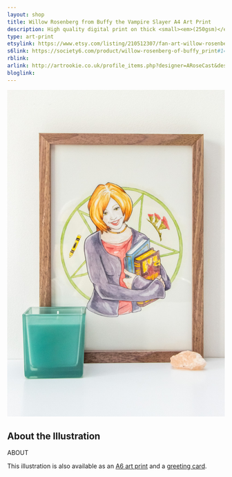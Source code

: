 ```yaml
---
layout: shop
title: Willow Rosenberg from Buffy the Vampire Slayer A4 Art Print
description: High quality digital print on thick <small><em>(250gsm)</em></small> silk card. Blank on back. Sent in a protective cello bag.<br><br>A4 in size <small><em>(21 x 29.7cm or 8.3 x 11.7in)</em></small>
type: art-print
etsylink: https://www.etsy.com/listing/210512307/fan-art-willow-rosenberg-of-joss-whedons
s6link: https://society6.com/product/willow-rosenberg-of-buffy_print#1=45
rblink: 
arlink: http://artrookie.co.uk/profile_items.php?designer=ARoseCast&design=8195
bloglink: 
---
```


<div class="carosel">
    <img src="/assets/shop/fanart-willow-buffy-a4-art-print.jpg" alt="A4 art print of Willow Rosenberg from Joss Whedon's Buffy the Vampire Slayer, by A Rose Cast" title="A4 art print of Willow Rosenberg from Joss Whedon's Buffy the Vampire Slayer, by @arosecast">
</div>

<h2>About the Illustration</h2>
ABOUT

This illustration is also available as an [A6 art print]() and a [greeting card](/shop/fanart-willow-buffy-greeting-card.html).